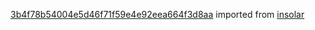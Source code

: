 [3b4f78b54004e5d46f71f59e4e92eea664f3d8aa](https://github.com/insolar/insolar/commit/3b4f78b54004e5d46f71f59e4e92eea664f3d8aa) imported from [insolar](https://github.com/insolar/insolar)
